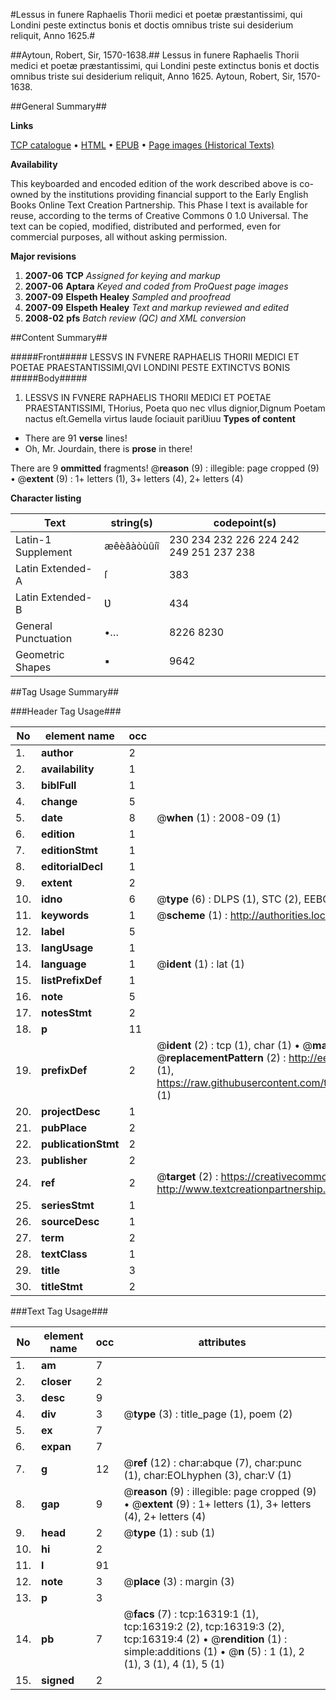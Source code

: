 #Lessus in funere Raphaelis Thorii medici et poetæ præstantissimi, qui Londini peste extinctus bonis et doctis omnibus triste sui desiderium reliquit, Anno 1625.#

##Aytoun, Robert, Sir, 1570-1638.##
Lessus in funere Raphaelis Thorii medici et poetæ præstantissimi, qui Londini peste extinctus bonis et doctis omnibus triste sui desiderium reliquit, Anno 1625.
Aytoun, Robert, Sir, 1570-1638.

##General Summary##

**Links**

[TCP catalogue](http://www.ota.ox.ac.uk/tcp/)  • 
[HTML](http://tei.it.ox.ac.uk/tcp/Texts-HTML/free/A00/A00164.html)  • 
[EPUB](http://tei.it.ox.ac.uk/tcp/Texts-EPUB/free/A00/A00164.epub) • 
[Page images (Historical Texts)](https://data.historicaltexts.jisc.ac.uk/view?pubId=eebo-99851065e&pageId=eebo-99851065e-16319-1)

**Availability**

This keyboarded and encoded edition of the
	       work described above is co-owned by the institutions
	       providing financial support to the Early English Books
	       Online Text Creation Partnership. This Phase I text is
	       available for reuse, according to the terms of Creative
	       Commons 0 1.0 Universal. The text can be copied,
	       modified, distributed and performed, even for
	       commercial purposes, all without asking permission.

**Major revisions**

1. __2007-06__ __TCP__ *Assigned for keying and markup*
1. __2007-06__ __Aptara__ *Keyed and coded from ProQuest page images*
1. __2007-09__ __Elspeth Healey__ *Sampled and proofread*
1. __2007-09__ __Elspeth Healey__ *Text and markup reviewed and edited*
1. __2008-02__ __pfs__ *Batch review (QC) and XML conversion*

##Content Summary##

#####Front#####
LESSVS
IN FVNERE
RAPHAELIS THORII
MEDICI ET POETAE
PRAESTANTISSIMI,QVI LONDINI PESTE
EXTINCTVS BONIS
#####Body#####

1. LESSVS
IN FVNERE
RAPHAELIS THORII
MEDICI ET POETAE
PRAESTANTISSIMI,
THorius, Poeta quo nec vllus dignior,Dignum Poetam nactus eſt.Gemella virtus laude ſociauit pariƲiuu
**Types of content**

  * There are 91 **verse** lines!
  * Oh, Mr. Jourdain, there is **prose** in there!

There are 9 **ommitted** fragments! 
 @__reason__ (9) : illegible: page cropped (9)  •  @__extent__ (9) : 1+ letters (1), 3+ letters (4), 2+ letters (4)

**Character listing**


|Text|string(s)|codepoint(s)|
|---|---|---|
|Latin-1 Supplement|æêèâàòùûíî|230 234 232 226 224 242 249 251 237 238|
|Latin Extended-A|ſ|383|
|Latin Extended-B|Ʋ|434|
|General Punctuation|•…|8226 8230|
|Geometric Shapes|▪|9642|

##Tag Usage Summary##

###Header Tag Usage###

|No|element name|occ|attributes|
|---|---|---|---|
|1.|__author__|2||
|2.|__availability__|1||
|3.|__biblFull__|1||
|4.|__change__|5||
|5.|__date__|8| @__when__ (1) : 2008-09 (1)|
|6.|__edition__|1||
|7.|__editionStmt__|1||
|8.|__editorialDecl__|1||
|9.|__extent__|2||
|10.|__idno__|6| @__type__ (6) : DLPS (1), STC (2), EEBO-CITATION (1), PROQUEST (1), VID (1)|
|11.|__keywords__|1| @__scheme__ (1) : http://authorities.loc.gov/ (1)|
|12.|__label__|5||
|13.|__langUsage__|1||
|14.|__language__|1| @__ident__ (1) : lat (1)|
|15.|__listPrefixDef__|1||
|16.|__note__|5||
|17.|__notesStmt__|2||
|18.|__p__|11||
|19.|__prefixDef__|2| @__ident__ (2) : tcp (1), char (1)  •  @__matchPattern__ (2) : ([0-9\-]+):([0-9IVX]+) (1), (.+) (1)  •  @__replacementPattern__ (2) : http://eebo.chadwyck.com/downloadtiff?vid=$1&page=$2 (1), https://raw.githubusercontent.com/textcreationpartnership/Texts/master/tcpchars.xml#$1 (1)|
|20.|__projectDesc__|1||
|21.|__pubPlace__|2||
|22.|__publicationStmt__|2||
|23.|__publisher__|2||
|24.|__ref__|2| @__target__ (2) : https://creativecommons.org/publicdomain/zero/1.0/ (1), http://www.textcreationpartnership.org/docs/. (1)|
|25.|__seriesStmt__|1||
|26.|__sourceDesc__|1||
|27.|__term__|2||
|28.|__textClass__|1||
|29.|__title__|3||
|30.|__titleStmt__|2||


###Text Tag Usage###

|No|element name|occ|attributes|
|---|---|---|---|
|1.|__am__|7||
|2.|__closer__|2||
|3.|__desc__|9||
|4.|__div__|3| @__type__ (3) : title_page (1), poem (2)|
|5.|__ex__|7||
|6.|__expan__|7||
|7.|__g__|12| @__ref__ (12) : char:abque (7), char:punc (1), char:EOLhyphen (3), char:V (1)|
|8.|__gap__|9| @__reason__ (9) : illegible: page cropped (9)  •  @__extent__ (9) : 1+ letters (1), 3+ letters (4), 2+ letters (4)|
|9.|__head__|2| @__type__ (1) : sub (1)|
|10.|__hi__|2||
|11.|__l__|91||
|12.|__note__|3| @__place__ (3) : margin (3)|
|13.|__p__|3||
|14.|__pb__|7| @__facs__ (7) : tcp:16319:1 (1), tcp:16319:2 (2), tcp:16319:3 (2), tcp:16319:4 (2)  •  @__rendition__ (1) : simple:additions (1)  •  @__n__ (5) : 1 (1), 2 (1), 3 (1), 4 (1), 5 (1)|
|15.|__signed__|2||

